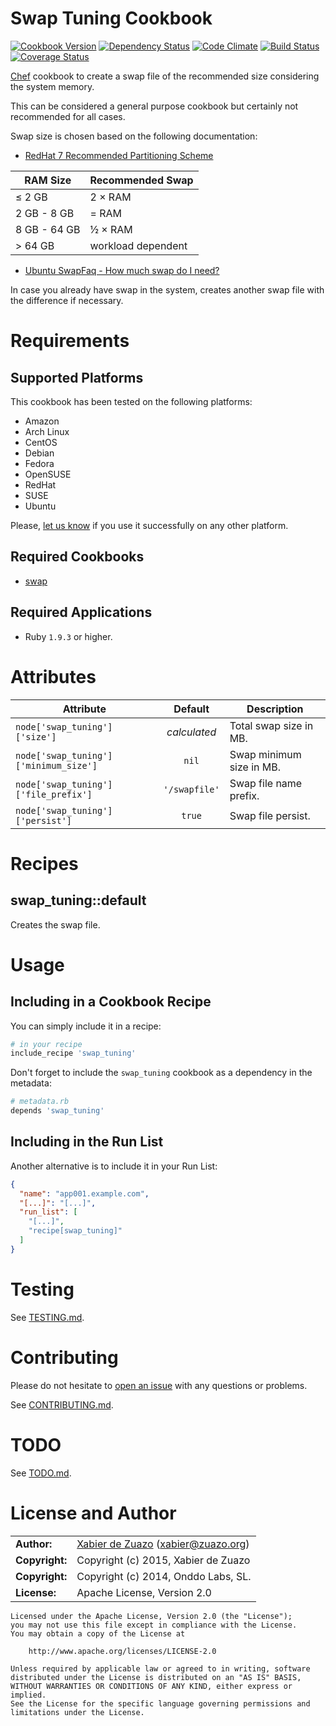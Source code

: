 Swap Tuning Cookbook
====================
[![Cookbook Version](https://img.shields.io/cookbook/v/swap_tuning.svg?style=flat)](https://supermarket.chef.io/cookbooks/swap_tuning)
[![Dependency Status](http://img.shields.io/gemnasium/zuazo/swap_tuning-cookbook.svg?style=flat)](https://gemnasium.com/zuazo/swap_tuning-cookbook)
[![Code Climate](http://img.shields.io/codeclimate/github/zuazo/swap_tuning-cookbook.svg?style=flat)](https://codeclimate.com/github/zuazo/swap_tuning-cookbook)
[![Build Status](http://img.shields.io/travis/zuazo/swap_tuning-cookbook/0.2.0.svg?style=flat)](https://travis-ci.org/zuazo/swap_tuning-cookbook)
[![Coverage Status](http://img.shields.io/coveralls/zuazo/swap_tuning-cookbook/0.2.0.svg?style=flat)](https://coveralls.io/r/zuazo/swap_tuning-cookbook?branch=0.2.0)

[Chef](https://www.chef.io/) cookbook to create a swap file of the recommended size considering the system memory.

This can be considered a general purpose cookbook but certainly not recommended for all cases.

Swap size is chosen based on the following documentation:

* [RedHat 7 Recommended Partitioning Scheme](https://access.redhat.com/site/documentation/en-US/Red_Hat_Enterprise_Linux/7/html/Installation_Guide/sect-disk-partitioning-setup-x86.html#sect-recommended-partitioning-scheme-x86)

| RAM Size     | Recommended Swap     |
|--------------|----------------------|
| &le; 2 GB    | 2 &times; RAM        |
| 2 GB - 8 GB  | = RAM                |
| 8 GB - 64 GB | &frac12; &times; RAM |
| &gt; 64 GB   | workload dependent   |

* [Ubuntu SwapFaq - How much swap do I need?](https://help.ubuntu.com/community/SwapFaq#How_much_swap_do_I_need.3F)

In case you already have swap in the system, creates another swap file with the difference if necessary.

Requirements
============

## Supported Platforms

This cookbook has been tested on the following platforms:

* Amazon
* Arch Linux
* CentOS
* Debian
* Fedora
* OpenSUSE
* RedHat
* SUSE
* Ubuntu

Please, [let us know](https://github.com/zuazo/swap_tuning-cookbook/issues/new?title=I%20have%20used%20it%20successfully%20on%20...) if you use it successfully on any other platform.

## Required Cookbooks

* [swap](https://supermarket.chef.io/cookbooks/swap)

## Required Applications

* Ruby `1.9.3` or higher.

Attributes
==========

| Attribute                             | Default       | Description              |
|---------------------------------------|:-------------:|--------------------------|
| `node['swap_tuning']['size']`         | *calculated*  | Total swap size in MB.   |
| `node['swap_tuning']['minimum_size']` | `nil`         | Swap minimum size in MB. |
| `node['swap_tuning']['file_prefix']`  | `'/swapfile'` | Swap file name prefix.   |
| `node['swap_tuning']['persist']`      | `true`        | Swap file persist.       |

Recipes
=======

## swap_tuning::default

Creates the swap file.

Usage
=====

## Including in a Cookbook Recipe

You can simply include it in a recipe:

```ruby
# in your recipe
include_recipe 'swap_tuning'
```

Don't forget to include the `swap_tuning` cookbook as a dependency in the metadata:

```ruby
# metadata.rb
depends 'swap_tuning'
```

## Including in the Run List

Another alternative is to include it in your Run List:

```json
{
  "name": "app001.example.com",
  "[...]": "[...]",
  "run_list": [
    "[...]",
    "recipe[swap_tuning]"
  ]
}
```

Testing
=======

See [TESTING.md](https://github.com/zuazo/swap_tuning-cookbook/blob/master/TESTING.md).

Contributing
============

Please do not hesitate to [open an issue](https://github.com/zuazo/swap_tuning-cookbook/issues/new) with any questions or problems.

See [CONTRIBUTING.md](https://github.com/zuazo/swap_tuning-cookbook/blob/master/CONTRIBUTING.md).

TODO
====

See [TODO.md](https://github.com/zuazo/swap_tuning-cookbook/blob/master/TODO.md).

License and Author
==================

|                      |                                          |
|:---------------------|:-----------------------------------------|
| **Author:**          | [Xabier de Zuazo](https://github.com/zuazo) (<xabier@zuazo.org>)
| **Copyright:**       | Copyright (c) 2015, Xabier de Zuazo
| **Copyright:**       | Copyright (c) 2014, Onddo Labs, SL.
| **License:**         | Apache License, Version 2.0

    Licensed under the Apache License, Version 2.0 (the "License");
    you may not use this file except in compliance with the License.
    You may obtain a copy of the License at
    
        http://www.apache.org/licenses/LICENSE-2.0
    
    Unless required by applicable law or agreed to in writing, software
    distributed under the License is distributed on an "AS IS" BASIS,
    WITHOUT WARRANTIES OR CONDITIONS OF ANY KIND, either express or implied.
    See the License for the specific language governing permissions and
    limitations under the License.
